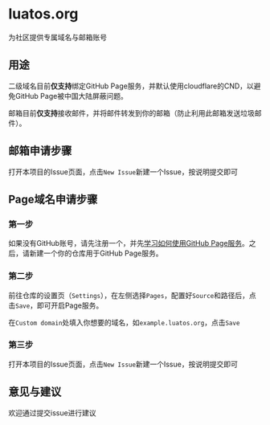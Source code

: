 # luatos.org

为社区提供专属域名与邮箱账号

## 用途

二级域名目前**仅支持**绑定GitHub Page服务，并默认使用cloudflare的CND，以避免GitHub Page被中国大陆屏蔽问题。

邮箱目前**仅支持**接收邮件，并将邮件转发到你的邮箱（防止利用此邮箱发送垃圾邮件）。

## 邮箱申请步骤

打开本项目的Issue页面，点击`New Issue`新建一个Issue，按说明提交即可

## Page域名申请步骤

### 第一步

如果没有GitHub账号，请先注册一个，并先[学习如何使用GitHub Page服务](https://docs.github.com/cn/pages)。之后，请新建一个你的仓库用于GitHub Page服务。

### 第二步

前往仓库的设置页（`Settings`），在左侧选择`Pages`，配置好`Source`和路径后，点击`Save`，即可开启Page服务。

在`Custom domain`处填入你想要的域名，如`example.luatos.org`，点击`Save`

### 第三步

打开本项目的Issue页面，点击`New Issue`新建一个Issue，按说明提交即可

## 意见与建议

欢迎通过提交issue进行建议
